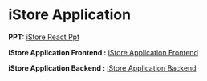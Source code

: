 

# iStore Application

**PPT:** [iStore React Ppt](https://github.com/mantharagirimuthu/Specialization_Project/files/7984173/iStore.React.Ppt.pptx)

**iStore Application Frontend :** [iStore Application Frontend](https://github.com/mantharagirimuthu/iStore-React-FrontEnd.git)

**iStore Application Backend :** [iStore Application Backend](https://github.com/mantharagirimuthu/iStore-React-BackEnd.git)
